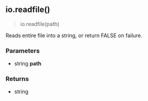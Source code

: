 
## io.readfile()

> io.readfile(path)

Reads entire file into a string, or return FALSE on failure.


### Parameters

-   string **path**

### Returns

-   string
